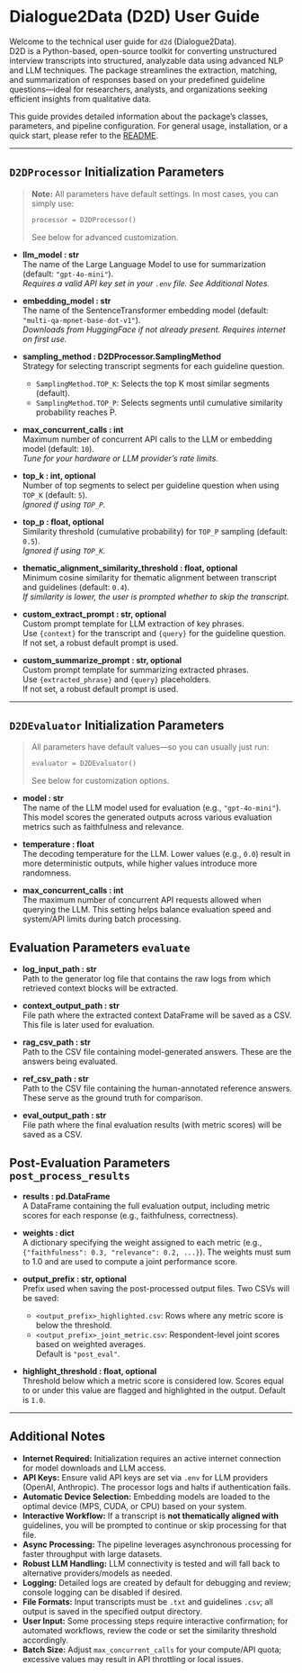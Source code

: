 # Dialogue2Data (D2D) User Guide

Welcome to the technical user guide for `d2d` (Dialogue2Data).  
D2D is a Python-based, open-source toolkit for converting unstructured interview transcripts into structured, analyzable data using advanced NLP and LLM techniques. The package streamlines the extraction, matching, and summarization of responses based on your predefined guideline questions—ideal for researchers, analysts, and organizations seeking efficient insights from qualitative data.

This guide provides detailed information about the package’s classes, parameters, and pipeline configuration. For general usage, installation, or a quick start, please refer to the [README](https://github.com/avalanche-strategy/D2D/blob/dom/final_report_cut_words/README.md).

---

## `D2DProcessor` Initialization Parameters

> **Note:** All parameters have default settings. In most cases, you can simply use:
> ```python
> processor = D2DProcessor()
> ```
> See below for advanced customization.

- **llm_model : str**  
  The name of the Large Language Model to use for summarization (default: `"gpt-4o-mini"`).  
  *Requires a valid API key set in your `.env` file. See Additional Notes.*

- **embedding_model : str**  
  The name of the SentenceTransformer embedding model (default: `"multi-qa-mpnet-base-dot-v1"`).  
  *Downloads from HuggingFace if not already present. Requires internet on first use.*

- **sampling_method : D2DProcessor.SamplingMethod**  
  Strategy for selecting transcript segments for each guideline question.  
  - `SamplingMethod.TOP_K`: Selects the top K most similar segments (default).
  - `SamplingMethod.TOP_P`: Selects segments until cumulative similarity probability reaches P.

- **max_concurrent_calls : int**  
  Maximum number of concurrent API calls to the LLM or embedding model (default: `10`).  
  *Tune for your hardware or LLM provider’s rate limits.*

- **top_k : int, optional**  
  Number of top segments to select per guideline question when using `TOP_K` (default: `5`).  
  *Ignored if using `TOP_P`.*

- **top_p : float, optional**  
  Similarity threshold (cumulative probability) for `TOP_P` sampling (default: `0.5`).  
  *Ignored if using `TOP_K`.*

- **thematic_alignment_similarity_threshold : float, optional**  
  Minimum cosine similarity for thematic alignment between transcript and guidelines (default: `0.4`).  
  *If similarity is lower, the user is prompted whether to skip the transcript.*

- **custom_extract_prompt : str, optional**  
  Custom prompt template for LLM extraction of key phrases.  
  Use `{context}` for the transcript and `{query}` for the guideline question.  
  If not set, a robust default prompt is used.

- **custom_summarize_prompt : str, optional**  
  Custom prompt template for summarizing extracted phrases.  
  Use `{extracted_phrase}` and `{query}` placeholders.  
  If not set, a robust default prompt is used.

---

## `D2DEvaluator` Initialization Parameters 

> All parameters have default values—so you can usually just run:  
> ```python
> evaluator = D2DEvaluator()
> ```
> See below for customization options.

- **model : str**  
  The name of the LLM model used for evaluation (e.g., `"gpt-4o-mini"`). This model scores the generated outputs across various evaluation metrics such as faithfulness and relevance.

- **temperature : float**  
  The decoding temperature for the LLM. Lower values (e.g., `0.0`) result in more deterministic outputs, while higher values introduce more randomness.

- **max_concurrent_calls : int**  
  The maximum number of concurrent API requests allowed when querying the LLM. This setting helps balance evaluation speed and system/API limits during batch processing.

## Evaluation Parameters `evaluate`

- **log_input_path : str**  
  Path to the generator log file that contains the raw logs from which retrieved context blocks will be extracted.

- **context_output_path : str**  
  File path where the extracted context DataFrame will be saved as a CSV. This file is later used for evaluation.

- **rag_csv_path : str**  
  Path to the CSV file containing model-generated answers. These are the answers being evaluated.

- **ref_csv_path : str**  
  Path to the CSV file containing the human-annotated reference answers. These serve as the ground truth for comparison.

- **eval_output_path : str**  
  File path where the final evaluation results (with metric scores) will be saved as a CSV.

## Post-Evaluation Parameters `post_process_results`

- **results : pd.DataFrame**  
  A DataFrame containing the full evaluation output, including metric scores for each response (e.g., faithfulness, correctness).

- **weights : dict**  
  A dictionary specifying the weight assigned to each metric (e.g., `{"faithfulness": 0.3, "relevance": 0.2, ...}`). The weights must sum to 1.0 and are used to compute a joint performance score.

- **output_prefix : str, optional**  
  Prefix used when saving the post-processed output files. Two CSVs will be saved:
  - `<output_prefix>_highlighted.csv`: Rows where any metric score is below the threshold.
  - `<output_prefix>_joint_metric.csv`: Respondent-level joint scores based on weighted averages.  
  Default is `"post_eval"`.

- **highlight_threshold : float, optional**  
  Threshold below which a metric score is considered low. Scores equal to or under this value are flagged and highlighted in the output. Default is `1.0`.

---

## Additional Notes

- **Internet Required:** Initialization requires an active internet connection for model downloads and LLM access.
- **API Keys:** Ensure valid API keys are set via `.env` for LLM providers (OpenAI, Anthropic). The processor logs and halts if authentication fails.
- **Automatic Device Selection:** Embedding models are loaded to the optimal device (MPS, CUDA, or CPU) based on your system.
- **Interactive Workflow:** If a transcript is **not thematically aligned with** guidelines, you will be prompted to continue or skip processing for that file.
- **Async Processing:** The pipeline leverages asynchronous processing for faster throughput with large datasets.
- **Robust LLM Handling:** LLM connectivity is tested and will fall back to alternative providers/models as needed.
- **Logging:** Detailed logs are created by default for debugging and review; console logging can be disabled if desired.
- **File Formats:** Input transcripts must be `.txt` and guidelines `.csv`; all output is saved in the specified output directory.
- **User Input:** Some processing steps require interactive confirmation; for automated workflows, review the code or set the similarity threshold accordingly.
- **Batch Size:** Adjust `max_concurrent_calls` for your compute/API quota; excessive values may result in API throttling or local issues.
